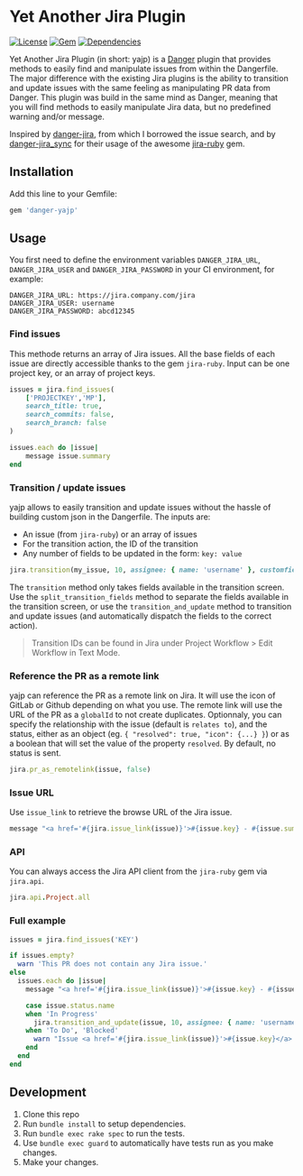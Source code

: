 # Yet Another Jira Plugin

[![License](https://img.shields.io/github/license/juliendms/danger-yajp)](LICENSE)
[![Gem](https://img.shields.io/gem/v/danger-yajp)](https://rubygems.org/gems/danger-yajp)
[![Dependencies](https://img.shields.io/librariesio/release/rubygems/danger-yajp)](https://libraries.io/rubygems/danger-yajp)

Yet Another Jira Plugin (in short: yajp) is a [Danger](https://danger.systems/ruby/) plugin that provides methods to easily find and manipulate issues from within the Dangerfile. The major difference with the existing Jira plugins is the ability to transition and update issues with the same feeling as manipulating PR data from Danger. This plugin was build in the same mind as Danger, meaning that you will find methods to easily manipulate Jira data, but no predefined warning and/or message.

Inspired by [danger-jira](https://github.com/RestlessThinker/danger-jira), from which I borrowed the issue search, and by [danger-jira_sync](https://github.com/roverdotcom/danger-jira_sync) for their usage of the awesome [jira-ruby](https://github.com/sumoheavy/jira-ruby) gem.

## Installation

Add this line to your Gemfile:

```rb
gem 'danger-yajp'
```

## Usage

You first need to define the environment variables `DANGER_JIRA_URL`, `DANGER_JIRA_USER` and `DANGER_JIRA_PASSWORD` in your CI environment, for example:

```
DANGER_JIRA_URL: https://jira.company.com/jira
DANGER_JIRA_USER: username
DANGER_JIRA_PASSWORD: abcd12345
```

### Find issues

This methode returns an array of Jira issues. All the base fields of each issue are directly accessible thanks to the gem `jira-ruby`. Input can be one project key, or an array of project keys.

```rb
issues = jira.find_issues(
    ['PROJECTKEY','MP'],
    search_title: true,
    search_commits: false,
    search_branch: false
)

issues.each do |issue|
    message issue.summary
end
```

### Transition / update issues

yajp allows to easily transition and update issues without the hassle of building custom json in the Dangerfile. The inputs are:

* An issue (from `jira-ruby`) or an array of issues
* For the transition action, the ID of the transition
* Any number of fields to be updated in the form: `key: value`

 ```rb
 jira.transition(my_issue, 10, assignee: { name: 'username' }, customfield_11005: 'example')
 ```

The `transition` method only takes fields available in the transition screen. Use the `split_transition_fields` method to separate the fields available in the transition screen, or use the `transition_and_update` method to transition and update issues (and automatically dispatch the fields to the correct action).

> Transition IDs can be found in Jira under Project Workflow > Edit Workflow in Text Mode.

### Reference the PR as a remote link

yajp can reference the PR as a remote link on Jira. It will use the icon of GitLab or Github depending on what you use. The remote link will use the URL of the PR as a `globalId` to not create duplicates. Optionnaly, you can specify the relationship with the issue (default is `relates to`), and the status, either as an object (eg. `{ "resolved": true, "icon": {...} }`) or as a boolean that will set the value of the property `resolved`. By default, no status is sent.

```rb
jira.pr_as_remotelink(issue, false)
```

### Issue URL

Use `issue_link` to retrieve the browse URL of the Jira issue.

```rb
message "<a href='#{jira.issue_link(issue)}'>#{issue.key} - #{issue.summary}</a>"
```

### API

You can always access the Jira API client from the `jira-ruby` gem via `jira.api`.

```rb
jira.api.Project.all
```

### Full example

```rb
issues = jira.find_issues('KEY')

if issues.empty?
  warn 'This PR does not contain any Jira issue.'
else
  issues.each do |issue|
    message "<a href='#{jira.issue_link(issue)}'>#{issue.key} - #{issue.summary}</a>"

    case issue.status.name
    when 'In Progress'
      jira.transition_and_update(issue, 10, assignee: { name: 'username' }, customfield_11005: 'example')
    when 'To Do', 'Blocked'
      warn "Issue <a href='#{jira.issue_link(issue)}'>#{issue.key}</a> is not in Dev status, please make sure the issue you're working on is in the correct status"
    end
  end
end
```

## Development

1. Clone this repo
2. Run `bundle install` to setup dependencies.
3. Run `bundle exec rake spec` to run the tests.
4. Use `bundle exec guard` to automatically have tests run as you make changes.
5. Make your changes.